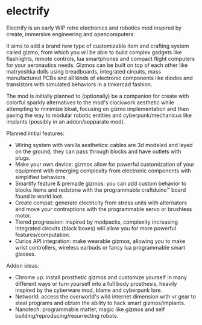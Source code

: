 # electrify
Electrify is an early WIP retro electronics and robotics mod inspired by create, immersive engineering and opencomputers.

It aims to add a brand new type of customizable item and crafting system called gizmo, from which you wil be able to
build complex gadgets like flashlights, remote controls, lua smartphones and compact flight computers for your aeronautics needs.
Gizmos can be built on top of each other like matryoshka dolls using breadboards, integrated circuits, mass manufactured PCBs and 
all kinds of electronic components like diodes and transistors with simulated behaviors in a tinkercad fashion.

The mod is initially planned to (optionally) be a companion for create with colorful sparkly alternatives
to the mod's clockwork aesthetic while attempting to minimize bloat, focusing on gizmo implementation and then 
paving the way to modular robotic entities and cyberpunk/mechanicus like implants (possibly in an addon/sepparate mod).

Planned initial features:
- Wiring system with vanilla aesthetics: cables are 3d modeled and layed on the ground, they can pass through blocks and have outlets with plugs. 
- Make your own device: gizmos allow for powerful customization of your equipment with emerging complexity from electronic components with simplified behaviors.
- Smartify feature & premade gizmos: you can add custom behavior to blocks items and redstone with the programmable craftduino™ board found in world loot.
- Create compat: generate electricity from stress units with alternators and move your contraptions with the programmable servo or brushless motor.
- Tiered progression: inspired by modpacks, complexity increasing integrated circuits (black boxes) will allow you for more powerful features/computation.
- Curios API integration: make wearable gizmos, allowing you to make wrist controllers, wireless earbuds or fancy lua programmable smart glasses.

Addon ideas:
- Chrome up: install prosthetic gizmos and customize yourself in many different ways or turn yourself into a full body prosthesis,
             heavily inspired by the cyberware mod, blame and cyberpunk lore.
- Networld: access the overworld's wild internet dimension with vr gear to steal programs and obtain the ability to hack smart gizmos/implants.
- Nanotech: programmable matter, magic like gizmos and self building/reproducing/resurrecting robots.
